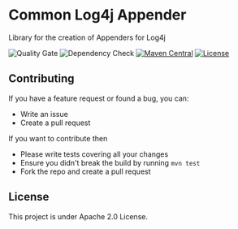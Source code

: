 # Common Log4j Appender

Library for the creation of Appenders for Log4j

![Quality Gate](https://github.com/chavaillaz/common-log4j-appender/actions/workflows/sonarcloud.yml/badge.svg)
![Dependency Check](https://github.com/chavaillaz/common-log4j-appender/actions/workflows/snyk.yml/badge.svg)
[![Maven Central](https://maven-badges.herokuapp.com/maven-central/com.chavaillaz/common-log4j-appender/badge.svg)](https://maven-badges.herokuapp.com/maven-central/com.chavaillaz/common-log4j-appender)
[![License](https://img.shields.io/badge/License-Apache%202.0-blue.svg)](https://opensource.org/licenses/Apache-2.0)

## Contributing

If you have a feature request or found a bug, you can:

- Write an issue
- Create a pull request

If you want to contribute then

- Please write tests covering all your changes
- Ensure you didn't break the build by running `mvn test`
- Fork the repo and create a pull request

## License

This project is under Apache 2.0 License.